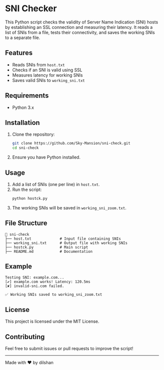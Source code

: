 # SNI Checker

This Python script checks the validity of Server Name Indication (SNI) hosts by establishing an SSL connection and measuring their latency. It reads a list of SNIs from a file, tests their connectivity, and saves the working SNIs to a separate file.

## Features
- Reads SNIs from `host.txt`
- Checks if an SNI is valid using SSL
- Measures latency for working SNIs
- Saves valid SNIs to `working_sni.txt`

## Requirements
- Python 3.x

## Installation
1. Clone the repository:
   ```sh
   git clone https://github.com/Sky-Mansion/sni-check.git
   cd sni-check
   ```
2. Ensure you have Python installed.

## Usage
1. Add a list of SNIs (one per line) in `host.txt`.
2. Run the script:
   ```sh
   python hostck.py
   ```
3. The working SNIs will be saved in `working_sni_zoom.txt`.

## File Structure
```
📂 sni-check
├── host.txt             # Input file containing SNIs
├── working_sni.txt      # Output file with working SNIs
├── hostck.py            # Main script
├── README.md            # Documentation
```

## Example
```
Testing SNI: example.com...
[✔] example.com works! Latency: 120.5ms
[✘] invalid-sni.com failed.

✅ Working SNIs saved to working_sni_zoom.txt
```

## License
This project is licensed under the MIT License.

## Contributing
Feel free to submit issues or pull requests to improve the script!

---
Made with ❤️ by dilshan

